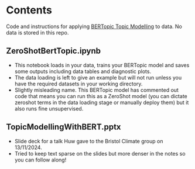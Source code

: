 # Contents

Code and instructions for applying [BERTopic Topic Modelling](https://maartengr.github.io/BERTopic/index.html) to data. No data is stored in this repo. 

## ZeroShotBertTopic.ipynb
- This notebook loads in your data, trains your BERTopic model and saves some outputs including data tables and diagnostic plots.
- The data loading is left to give an example but will not run unless you have the required datasets in your working directory.
- Slightly misleading name. This BERTopic model has commented out code that means you can run this as a ZeroShot model (you can dictate zeroshot terms in the data loading stage or manually deploy them) but it also runs fine unsupervised.

## TopicModellingWithBERT.pptx
- Slide deck for a talk Huw gave to the Bristol Climate group on 13/11/2024.
- Tried to keep text sparse on the slides but more denser in the notes so you can follow along!
